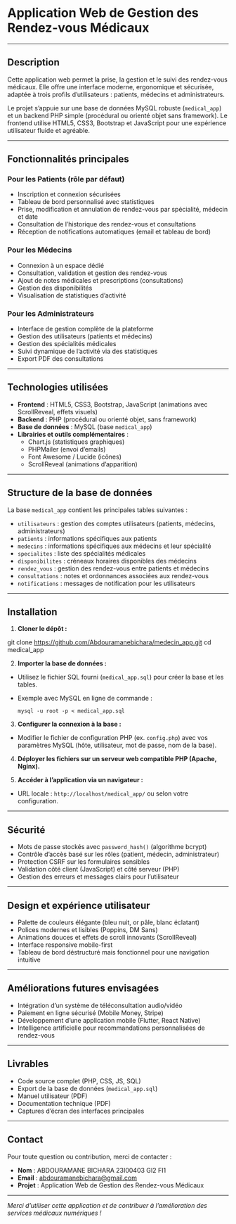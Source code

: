 # Application Web de Gestion des Rendez-vous Médicaux

---

## Description

Cette application web permet la prise, la gestion et le suivi des rendez-vous médicaux. Elle offre une interface moderne, ergonomique et sécurisée, adaptée à trois profils d’utilisateurs : patients, médecins et administrateurs.

Le projet s’appuie sur une base de données MySQL robuste (`medical_app`) et un backend PHP simple (procédural ou orienté objet sans framework). Le frontend utilise HTML5, CSS3, Bootstrap et JavaScript pour une expérience utilisateur fluide et agréable.

---

## Fonctionnalités principales

### Pour les Patients (rôle par défaut)
- Inscription et connexion sécurisées
- Tableau de bord personnalisé avec statistiques
- Prise, modification et annulation de rendez-vous par spécialité, médecin et date
- Consultation de l’historique des rendez-vous et consultations
- Réception de notifications automatiques (email et tableau de bord)

### Pour les Médecins
- Connexion à un espace dédié
- Consultation, validation et gestion des rendez-vous
- Ajout de notes médicales et prescriptions (consultations)
- Gestion des disponibilités
- Visualisation de statistiques d’activité

### Pour les Administrateurs
- Interface de gestion complète de la plateforme
- Gestion des utilisateurs (patients et médecins)
- Gestion des spécialités médicales
- Suivi dynamique de l’activité via des statistiques
- Export PDF des consultations

---

## Technologies utilisées

- **Frontend** : HTML5, CSS3, Bootstrap, JavaScript (animations avec ScrollReveal, effets visuels)
- **Backend** : PHP (procédural ou orienté objet, sans framework)
- **Base de données** : MySQL (base `medical_app`)
- **Librairies et outils complémentaires** :
  - Chart.js (statistiques graphiques)
  - PHPMailer (envoi d’emails)
  - Font Awesome / Lucide (icônes)
  - ScrollReveal (animations d’apparition)

---

## Structure de la base de données

La base `medical_app` contient les principales tables suivantes :

- `utilisateurs` : gestion des comptes utilisateurs (patients, médecins, administrateurs)
- `patients` : informations spécifiques aux patients
- `medecins` : informations spécifiques aux médecins et leur spécialité
- `specialites` : liste des spécialités médicales
- `disponibilites` : créneaux horaires disponibles des médecins
- `rendez_vous` : gestion des rendez-vous entre patients et médecins
- `consultations` : notes et ordonnances associées aux rendez-vous
- `notifications` : messages de notification pour les utilisateurs

---

## Installation

1. **Cloner le dépôt :**

git clone https://github.com/Abdouramanebichara/medecin_app.git
cd medical_app


2. **Importer la base de données :**

- Utilisez le fichier SQL fourni (`medical_app.sql`) pour créer la base et les tables.
- Exemple avec MySQL en ligne de commande :

  ```
  mysql -u root -p < medical_app.sql
  ```

3. **Configurer la connexion à la base :**

- Modifier le fichier de configuration PHP (ex. `config.php`) avec vos paramètres MySQL (hôte, utilisateur, mot de passe, nom de la base).

4. **Déployer les fichiers sur un serveur web compatible PHP (Apache, Nginx).**

5. **Accéder à l’application via un navigateur :**

- URL locale : `http://localhost/medical_app/` ou selon votre configuration.

---

## Sécurité

- Mots de passe stockés avec `password_hash()` (algorithme bcrypt)
- Contrôle d’accès basé sur les rôles (patient, médecin, administrateur)
- Protection CSRF sur les formulaires sensibles
- Validation côté client (JavaScript) et côté serveur (PHP)
- Gestion des erreurs et messages clairs pour l’utilisateur

---

## Design et expérience utilisateur

- Palette de couleurs élégante (bleu nuit, or pâle, blanc éclatant)
- Polices modernes et lisibles (Poppins, DM Sans)
- Animations douces et effets de scroll innovants (ScrollReveal)
- Interface responsive mobile-first
- Tableau de bord déstructuré mais fonctionnel pour une navigation intuitive

---

## Améliorations futures envisagées

- Intégration d’un système de téléconsultation audio/vidéo
- Paiement en ligne sécurisé (Mobile Money, Stripe)
- Développement d’une application mobile (Flutter, React Native)
- Intelligence artificielle pour recommandations personnalisées de rendez-vous

---

## Livrables

- Code source complet (PHP, CSS, JS, SQL)
- Export de la base de données (`medical_app.sql`)
- Manuel utilisateur (PDF)
- Documentation technique (PDF)
- Captures d’écran des interfaces principales

---

## Contact

Pour toute question ou contribution, merci de contacter :

- **Nom** : ABDOURAMANE BICHARA 23I00403 GI2 FI1 
- **Email** : abdouramanebichara@gmail.com  
- **Projet** : Application Web de Gestion des Rendez-vous Médicaux

---

*Merci d’utiliser cette application et de contribuer à l’amélioration des services médicaux numériques !*

